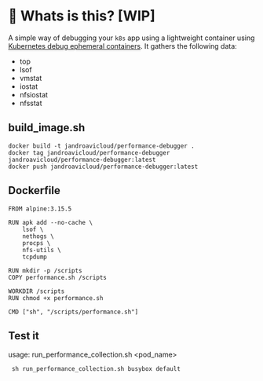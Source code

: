 # :owl: Whats is this? [WIP]

A simple way of debugging your `k8s` app using a lightweight container using [Kubernetes debug ephemeral containers](https://kubernetes.io/docs/tasks/debug/debug-application/debug-running-pod/#ephemeral-container-example). It gathers the following data:

* top
* lsof
* vmstat
* iostat
* nfsiostat
* nfsstat 
## build_image.sh

```
docker build -t jandroavicloud/performance-debugger .
docker tag jandroavicloud/performance-debugger jandroavicloud/performance-debugger:latest
docker push jandroavicloud/performance-debugger:latest
```

## Dockerfile

```
FROM alpine:3.15.5

RUN apk add --no-cache \
    lsof \
    nethogs \
    procps \
    nfs-utils \
    tcpdump

RUN mkdir -p /scripts
COPY performance.sh /scripts

WORKDIR /scripts
RUN chmod +x performance.sh

CMD ["sh", "/scripts/performance.sh"]
```

## Test it

usage: run_performance_collection.sh <pod_name> <namespace>

```
 sh run_performance_collection.sh busybox default
```
